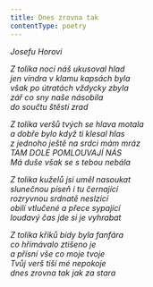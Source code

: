 ```yaml
---
title: Dnes zrovna tak
contentType: poetry
---
```


<section>

_Josefu Horovi_

_Z tolika nocí náš ukusoval hlad  
jen vindra v klamu kapsách byla  
však po útratách vždycky zbyla  
zář co sny naše násobila  
do součtu štěstí zrad_

</section>

<section>

_Z tolika veršů tvých se hlava motala  
a dobře bylo když ti klesal hlas  
z jednoho ještě na srdci mám mráz  
TAM DOLE POMLOUVAJÍ NÁS  
Má duše však se s tebou nebála_

</section>

<section>

_Z tolika kuželů jsi uměl nasoukat  
slunečnou píseň i tu černající  
rozryvnou srdnatě neslzící  
obilí vtlučené a přece sypající  
loudavý čas jde si je vyhrabat_

</section>

<section>

_Z tolika křiků bídy byla fanfára  
co hřímávalo ztišeno je  
a přísní vše co moje tvoje  
Tvůj verš tiší mé nepokoje  
dnes zrovna tak jak za stara_

</section>
